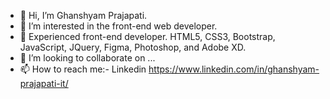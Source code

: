 - 👋 Hi, I’m Ghanshyam Prajapati.
- 👀 I’m interested in the front-end web developer.
- 🌱 Experienced front-end developer. HTML5, CSS3, Bootstrap, JavaScript, JQuery, Figma, Photoshop, and Adobe XD.
- 💞️ I’m looking to collaborate on ...
- 📫 How to reach me:- Linkedin https://www.linkedin.com/in/ghanshyam-prajapati-it/                 

<!---
Ghanshyam-Prajapati-it/Ghanshyam-Prajapati-it is a ✨ special ✨ repository because its `README.md` (this file) appears on your GitHub profile.
You can click the Preview link to take a look at your changes.
--->
